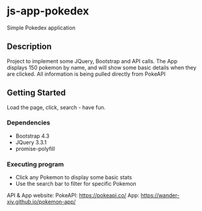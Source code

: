 # js-app-pokedex

Simple Pokedex application

## Description

Project to implement some JQuery, Bootstrap and API calls. The App displays 150 pokemon by name, and will show some basic details when they are clicked. All information is being pulled directly from PokeAPI

## Getting Started

Load the page, click, search - have fun.

### Dependencies

- Bootstrap 4.3
- JQuery 3.3.1
- promise-polyfill

### Executing program

- Click any Pokemon to display some basic stats
- Use the search bar to filter for specific Pokemon

API & App website:
PokeAPI: https://pokeapi.co/
App: https://wander-xiv.github.io/pokemon-app/
